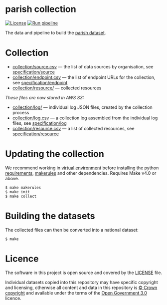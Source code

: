 # parish collection

[![License](https://img.shields.io/github/license/mashape/apistatus.svg)](https://github.com/digital-land/parish/blob/main/LICENSE)
[![Run pipeline](https://github.com/digital-land/parish-collection/actions/workflows/run.yml/badge.svg)](https://github.com/digital-land/parish-collection/actions/workflows/run.yml)

The data and pipeline to build the [parish dataset](https://www.digital-land.info/dataset/parish).

# Collection

* [collection/source.csv](collection/source.csv) — the list of data sources by organisation, see [specification/source](https://digital-land.github.io/specification/schema/source/)
* [collection/endpoint.csv](collection/endpoint.csv) — the list of endpoint URLs for the collection, see [specification/endpoint](https://digital-land.github.io/specification/schema/endpoint)
* [collection/resource/](collection/resource/) — collected resources

*These files are now stored in AWS S3:*

* [collection/log/](https://files.planning.data.gov.uk/parish-collection/collection/log/) — individual log JSON files, created by the collection process
* [collection/log.csv](https://files.planning.data.gov.uk/parish-collection/collection/log.csv) — a collection log assembled from the individual log files, see [specification/log](https://files.planning.data.gov.uk/parish-collection/https://digital-land.github.io/specification/schema/log)
* [collection/resource.csv](https://files.planning.data.gov.uk/parish-collection/collection/resource.csv) — a list of collected resources, see [specification/resource](https://files.planning.data.gov.uk/parish-collection/https://digital-land.github.io/specification/schema/resource)

# Updating the collection

We recommend working in [virtual environment](http://docs.python-guide.org/en/latest/dev/virtualenvs/) before installing the python [requirements](requirements.txt), [makerules](https://github.com/digital-land/makerules) and other dependencies. Requires Make v4.0 or above.

    $ make makerules
    $ make init
    $ make collect

# Building the datasets

The collected files can then be converted into a national dataset:

    $ make

# Licence

The software in this project is open source and covered by the [LICENSE](LICENSE) file.

Individual datasets copied into this repository may have specific copyright and licensing, otherwise all content and data in this repository is
[© Crown copyright](http://www.nationalarchives.gov.uk/information-management/re-using-public-sector-information/copyright-and-re-use/crown-copyright/)
and available under the terms of the [Open Government 3.0](https://www.nationalarchives.gov.uk/doc/open-government-licence/version/3/) licence.

